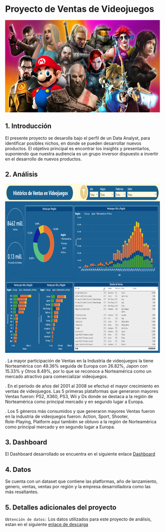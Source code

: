 # Proyecto de Ventas de Videojuegos

<p align=center>
<img src="src\logo.png" height="300" weight="300">
</p>


## **1. Introducción**

El presente proyecto se desarolla bajo el perfil de un Data Analyst, para identificar posibles nichos, en donde se pueden desarrollar nuevos productos. El objetivo principal es encontrar los insights y presentarlos, suponiendo que nuestra audiencia es un grupo inversor dispuesto a invertir en el desarrollo de nuevos productos.


## **2. Análisis**

<p align=center>
<img src="src\dashboard.png" height="550" weight="650">
</p>


. La mayor participación de Ventas en la Industria de videojuegos la tiene Norteamérica con 49.36% seguida de Europa con 26.82%, Japon con 15.33% y Otros 8.49%, por lo que se reconoce a Norteamérica como un mercado atractivo para comercializar videojuegos.

. En el periodo de años del 2001 al 2008 se efectuó el mayor crecimiento en ventas de videojuegos. Las 5 primeras plataformas que generaron mayores Ventas fueron: PS2, X360, PS3, Wii y Ds  donde se destaca a la región de Norteamérica como principal mercado y en segundo lugar a Europa.

. Los 5 géneros más consumidos y que generaron mayores Ventas fueron en la industria de videojuegos fueron:  Action, Sport, Shooter,     
Role-Playing, Platform  aquí también se obtuvo a la región de Norteamérica como principal mercado y en segundo lugar a Europa.


## **3. Dashboard**
El Dashboard desarrollado se encuentra en el siguiente enlace [Dashboard]()


## **4. Datos**

Se cuenta con un dataset que contiene las platformas, año de lanzamiento, genero, ventas, ventas por región y la empresa desarrolladora como las más resaltantes.


## **5. Detalles adicionales del proyecto**

`Obtención de datos:` Los datos utilizados para este proyecto de análisis, estan en el siguiente [enlace de descarga](https://drive.google.com/drive/folders/1k7hHtI3bGQ9UykEvdEwnRecXJAwQBaQQ?usp=sharing) 
